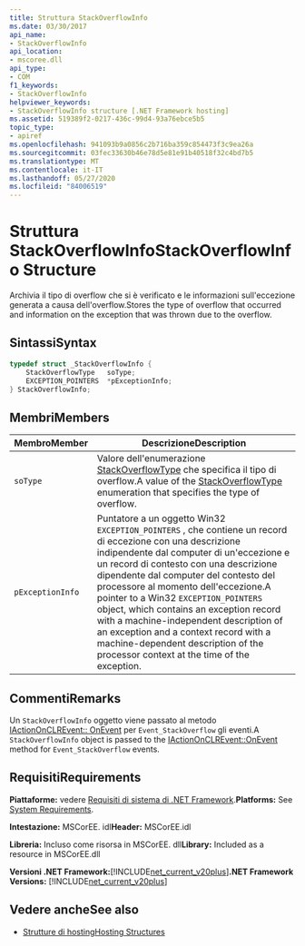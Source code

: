 ```yaml
---
title: Struttura StackOverflowInfo
ms.date: 03/30/2017
api_name:
- StackOverflowInfo
api_location:
- mscoree.dll
api_type:
- COM
f1_keywords:
- StackOverflowInfo
helpviewer_keywords:
- StackOverflowInfo structure [.NET Framework hosting]
ms.assetid: 519389f2-0217-436c-99d4-93a76ebce5b5
topic_type:
- apiref
ms.openlocfilehash: 941093b9a0856c2b716ba359c854473f3c9ea26a
ms.sourcegitcommit: 03fec33630b46e78d5e81e91b40518f32c4bd7b5
ms.translationtype: MT
ms.contentlocale: it-IT
ms.lasthandoff: 05/27/2020
ms.locfileid: "84006519"
---
```

# <a name="stackoverflowinfo-structure"></a><span data-ttu-id="653cc-102">Struttura StackOverflowInfo</span><span class="sxs-lookup"><span data-stu-id="653cc-102">StackOverflowInfo Structure</span></span>
<span data-ttu-id="653cc-103">Archivia il tipo di overflow che si è verificato e le informazioni sull'eccezione generata a causa dell'overflow.</span><span class="sxs-lookup"><span data-stu-id="653cc-103">Stores the type of overflow that occurred and information on the exception that was thrown due to the overflow.</span></span>  
  
## <a name="syntax"></a><span data-ttu-id="653cc-104">Sintassi</span><span class="sxs-lookup"><span data-stu-id="653cc-104">Syntax</span></span>  
  
```cpp  
typedef struct _StackOverflowInfo {  
    StackOverflowType   soType;  
    EXCEPTION_POINTERS  *pExceptionInfo;  
} StackOverflowInfo;  
```  
  
## <a name="members"></a><span data-ttu-id="653cc-105">Membri</span><span class="sxs-lookup"><span data-stu-id="653cc-105">Members</span></span>  
  
|<span data-ttu-id="653cc-106">Membro</span><span class="sxs-lookup"><span data-stu-id="653cc-106">Member</span></span>|<span data-ttu-id="653cc-107">Descrizione</span><span class="sxs-lookup"><span data-stu-id="653cc-107">Description</span></span>|  
|------------|-----------------|  
|`soType`|<span data-ttu-id="653cc-108">Valore dell'enumerazione [StackOverflowType](stackoverflowtype-enumeration.md) che specifica il tipo di overflow.</span><span class="sxs-lookup"><span data-stu-id="653cc-108">A value of the [StackOverflowType](stackoverflowtype-enumeration.md) enumeration that specifies the type of overflow.</span></span>|  
|`pExceptionInfo`|<span data-ttu-id="653cc-109">Puntatore a un oggetto Win32 `EXCEPTION_POINTERS` , che contiene un record di eccezione con una descrizione indipendente dal computer di un'eccezione e un record di contesto con una descrizione dipendente dal computer del contesto del processore al momento dell'eccezione.</span><span class="sxs-lookup"><span data-stu-id="653cc-109">A pointer to a Win32 `EXCEPTION_POINTERS` object, which contains an exception record with a machine-independent description of an exception and a context record with a machine-dependent description of the processor context at the time of the exception.</span></span>|  
  
## <a name="remarks"></a><span data-ttu-id="653cc-110">Commenti</span><span class="sxs-lookup"><span data-stu-id="653cc-110">Remarks</span></span>  
 <span data-ttu-id="653cc-111">Un `StackOverflowInfo` oggetto viene passato al metodo [IActionOnCLREvent:: OnEvent](iactiononclrevent-onevent-method.md) per `Event_StackOverflow` gli eventi.</span><span class="sxs-lookup"><span data-stu-id="653cc-111">A `StackOverflowInfo` object is passed to the [IActionOnCLREvent::OnEvent](iactiononclrevent-onevent-method.md) method for `Event_StackOverflow` events.</span></span>  
  
## <a name="requirements"></a><span data-ttu-id="653cc-112">Requisiti</span><span class="sxs-lookup"><span data-stu-id="653cc-112">Requirements</span></span>  
 <span data-ttu-id="653cc-113">**Piattaforme:** vedere [Requisiti di sistema di .NET Framework](../../get-started/system-requirements.md).</span><span class="sxs-lookup"><span data-stu-id="653cc-113">**Platforms:** See [System Requirements](../../get-started/system-requirements.md).</span></span>  
  
 <span data-ttu-id="653cc-114">**Intestazione:** MSCorEE. idl</span><span class="sxs-lookup"><span data-stu-id="653cc-114">**Header:** MSCorEE.idl</span></span>  
  
 <span data-ttu-id="653cc-115">**Libreria:** Incluso come risorsa in MSCorEE. dll</span><span class="sxs-lookup"><span data-stu-id="653cc-115">**Library:** Included as a resource in MSCorEE.dll</span></span>  
  
 <span data-ttu-id="653cc-116">**Versioni .NET Framework:**[!INCLUDE[net_current_v20plus](../../../../includes/net-current-v20plus-md.md)]</span><span class="sxs-lookup"><span data-stu-id="653cc-116">**.NET Framework Versions:** [!INCLUDE[net_current_v20plus](../../../../includes/net-current-v20plus-md.md)]</span></span>  
  
## <a name="see-also"></a><span data-ttu-id="653cc-117">Vedere anche</span><span class="sxs-lookup"><span data-stu-id="653cc-117">See also</span></span>

- [<span data-ttu-id="653cc-118">Strutture di hosting</span><span class="sxs-lookup"><span data-stu-id="653cc-118">Hosting Structures</span></span>](hosting-structures.md)
